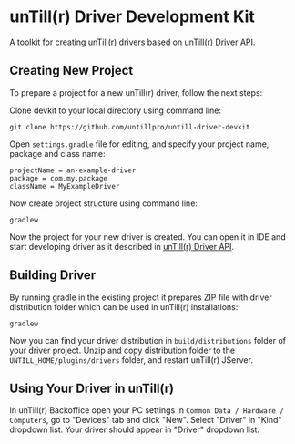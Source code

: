 # unTill(r) Driver Development Kit

A toolkit for creating unTill(r) drivers based on [unTill(r) Driver API](https://github.com/untillpro/untill-driver-api2). 

## Creating New Project

To prepare a project for a new unTill(r) driver, follow the next steps:

Clone devkit to your local directory using command line:
```
git clone https://github.com/untillpro/untill-driver-devkit
```

Open `settings.gradle` file for editing, and specify your project name, package and class name:

```
projectName = an-example-driver
package = com.my.package
className = MyExampleDriver
```

Now create project structure using command line:
```
gradlew
```

Now the project for your new driver is created. You can open it in IDE and start developing driver as it described in [unTill(r) Driver API](https://github.com/untillpro/untill-driver-api2).

## Building Driver 

By running gradle in the existing project it prepares ZIP file with driver distribution folder which can be used in unTill(r) installations:

```
gradlew
```

Now you can find your driver distribution in `build/distributions` folder of your driver project. Unzip and copy distribution folder to the `UNTILL_HOME/plugins/drivers` folder, and restart unTill(r) JServer.

## Using Your Driver in unTill(r)

In unTill(r) Backoffice open your PC settings in `Common Data / Hardware / Computers`, go to "Devices" tab and click "New". Select "Driver" in "Kind" dropdown list. Your driver should appear in "Driver" dropdown list. 
